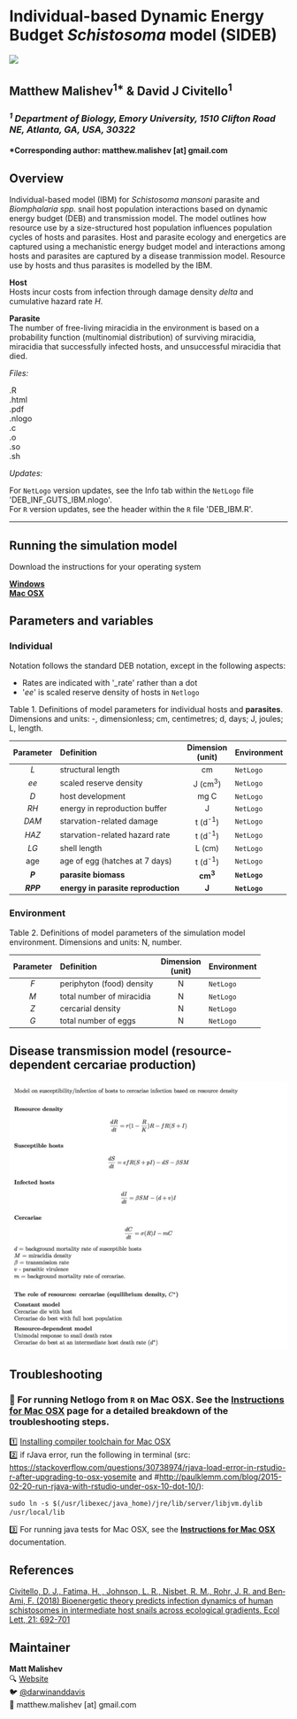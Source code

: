 # Individual-based Dynamic Energy Budget *Schistosoma* model (SIDEB)  

![ ](/Users/malishev/Documents/Emory/research/schisto_ibm/SchistoIBM/docs/SchistoIBM_header.jpeg)      

## Matthew Malishev<sup>1*</sup> & David J Civitello<sup>1</sup>   

### _<sup>1</sup> Department of Biology, Emory University, 1510 Clifton Road NE, Atlanta, GA, USA, 30322_    

#### *Corresponding author: matthew.malishev [at] gmail.com     

## Overview    

Individual-based model (IBM) for *Schistosoma mansoni* parasite and *Biomphalaria spp.* snail host population interactions based on dynamic energy budget (DEB) and transmission model. The model outlines how resource use by a size-structured host population influences population cycles of hosts and parasites. Host and parasite ecology and energetics are captured using a mechanistic energy budget model and interactions among hosts and parasites are captured by a disease tranmission model. Resource use by hosts and thus parasites is modelled by the IBM.  

**Host**  
Hosts incur costs from infection through damage density _delta_ and cumulative hazard rate _H_.      

**Parasite**  
The number of free-living miracidia in the environment is based on a probability function (multinomial distribution) of surviving miracidia, miracidia that successfully infected hosts, and unsuccessful miracidia that died.       

*Files:*      

.R    
.html    
.pdf  
.nlogo    
.c  
.o  
.so  
.sh  

*Updates:*      

For `NetLogo` version updates, see the Info tab within the `NetLogo` file 'DEB_INF_GUTS_IBM.nlogo'.  
For `R` version updates, see the header within the `R` file 'DEB_IBM.R'.        

******  

## Running the simulation model  

Download the instructions for your operating system  

[**Windows**](https://github.com/darwinanddavis/SchistoIBM/tree/master/windows)  
[**Mac OSX**](https://github.com/darwinanddavis/SchistoIBM/tree/master/mac)  

## Parameters and variables   

### Individual 
Notation follows the standard DEB notation, except in the following aspects:  
- Rates are indicated with '_rate' rather than a dot  
- '_ee_' is scaled reserve density of hosts in `Netlogo`    

Table 1. Definitions of model parameters for individual hosts and **parasites**. Dimensions and units: -, dimensionless; cm, centimetres; d, days; J, joules; L, length.    

| Parameter | Definition | Dimension<br/>(unit) | Environment |    
| :---: | :--- | :---: | :--- |    
| _L_ | structural length | cm | `NetLogo` |      
| _ee_ | scaled reserve density | J (cm<sup>3</sup>) | `NetLogo` |  
| _D_ | host development | mg C | `NetLogo` |    
| _RH_ | energy in reproduction buffer| J | `NetLogo` |  
| _DAM_ | starvation-related damage | t (d<sup>-1</sup>) | `NetLogo` |  
| _HAZ_ | starvation-related hazard rate | t (d<sup>-1</sup>) | `NetLogo` |  
| _LG_ |  shell length | L (cm) | `NetLogo` |  
| age |  age of egg (hatches at 7 days) | t (d<sup>-1</sup>) | `NetLogo` |  
| **_P_** |  **parasite biomass** | **cm<sup>3</sup>** | **`NetLogo`** |    
| **_RPP_** |  **energy in parasite reproduction** | **J** | **`NetLogo`** |    


### Environment  

Table 2. Definitions of model parameters of the simulation model environment. Dimensions and units: N, number.    

| Parameter | Definition | Dimension<br/>(unit) | Environment |    
| :---: | :--- | :---: | :--- |  
| _F_ | periphyton (food) density| N | `NetLogo` |      
| _M_ | total number of miracidia | N | `NetLogo` |  
| _Z_ | cercarial density | N | `NetLogo` |    
| _G_ | total number of eggs | N | `NetLogo` |  

## Disease transmission model (resource-dependent cercariae production)  

![Transmission model equations.](epimodel_eqs.png)                 

## Troubleshooting  
### :pig: For running Netlogo from `R` on Mac OSX. See the [Instructions for Mac OSX](https://github.com/darwinanddavis/SchistoIBM/tree/master/mac) page for a detailed breakdown of the troubleshooting steps.  
:one: [Installing compiler toolchain for Mac OSX](https://thecoatlessprofessor.com/programming/r-compiler-tools-for-rcpp-on-macos/)    
:two: if rJava error, run the following in terminal (src: https://stackoverflow.com/questions/30738974/rjava-load-error-in-rstudio-r-after-upgrading-to-osx-yosemite and #http://paulklemm.com/blog/2015-02-20-run-rjava-with-rstudio-under-osx-10-dot-10/):    
``` {bash}
sudo ln -s $(/usr/libexec/java_home)/jre/lib/server/libjvm.dylib /usr/local/lib 
```  
:three: For running java tests for Mac OSX, see the [**Instructions for Mac OSX**](https://github.com/darwinanddavis/SchistoIBM/tree/master/mac) documentation.     

## References  
[Civitello, D. J., Fatima, H. , Johnson, L. R., Nisbet, R. M., Rohr, J. R. and Ben‐Ami, F. (2018) Bioenergetic theory predicts infection dynamics of human schistosomes in intermediate host snails across ecological gradients. Ecol Lett, 21: 692-701](https://onlinelibrary.wiley.com/doi/abs/10.1111/ele.12937)  

## Maintainer  
**Matt Malishev**   
:mag: [Website](https://www.researchgate.net/profile/Matt_Malishev)    
:bird: [@darwinanddavis](https://twitter.com/darwinanddavis)  
:email: matthew.malishev [at] gmail.com      

